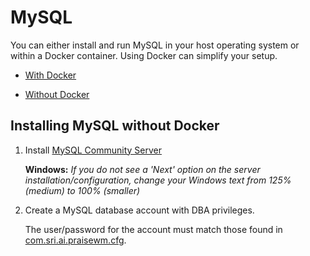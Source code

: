# MySQL


You can either install and run MySQL in your host operating system or within a Docker container. Using Docker can simplify your setup.

* [With Docker](docker.md)


* [Without Docker](#installing-mysql-without-docker)


## Installing MySQL without Docker
1. Install [MySQL Community Server][]

    **Windows:** *If you do not see a 'Next' option on the server installation/configuration, change your Windows text from 125% (medium) to 100% (smaller)*

1. Create a MySQL database account with DBA privileges.

    The user/password for the account must match those found in [com.sri.ai.praisewm.cfg][].



[MySQL Community Server]: https://dev.mysql.com/downloads/
[com.sri.ai.praisewm.cfg]: ../src/main/resources/com.sri.ai.praisewm.cfg
